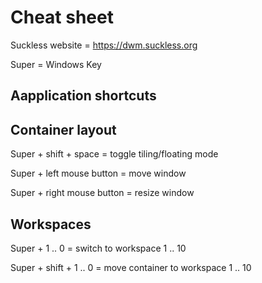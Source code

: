 # Cheat sheet

Suckless website = https://dwm.suckless.org

Super = Windows Key

## Aapplication shortcuts


## Container layout
 
Super + shift + space = toggle tiling/floating mode

Super + left mouse button = move window

Super + right mouse button = resize window

## Workspaces

Super + 1 .. 0 = switch to workspace 1 .. 10

Super + shift + 1 .. 0 = move container to workspace 1 .. 10
